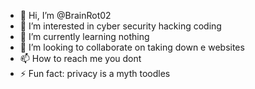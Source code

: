 - 👋 Hi, I’m @BrainRot02
- 👀 I’m interested in cyber security hacking coding
- 🌱 I’m currently learning nothing
- 💞️ I’m looking to collaborate on taking down e websites
- 📫 How to reach me you dont
- ⚡ Fun fact: privacy is a myth toodles

<!---
BrainRot02/BrainRot02 is a ✨ special ✨ repository because its `README.md` (this file) appears on your GitHub profile.
You can click the Preview link to take a look at your changes.
--->
